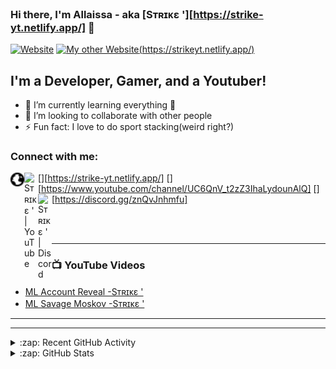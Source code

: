 ### Hi there, I'm Allaissa - aka [Sтʀɪᴋɛ '][https://strike-yt.netlify.app/] 👋 

[![Website](https://img.shields.io/website?label=strike-yt.com&style=for-the-badge&url=https://strike-yt.netlify.app/)](https://strike-yt.netlify.app/)
[![My other Website](https://img.shields.io/website?label=strikeyt.com&style=for-the-badge&url=https://strikeyt.netlify.app/)(https://strikeyt.netlify.app/)](https://strikeyt.netlify.app/)

## I'm a Developer, Gamer, and a Youtuber!

- 🌱 I’m currently learning everything 🤣
- 👯 I’m looking to collaborate with other people
- ⚡ Fun fact: I love to do sport stacking(weird right?)

### Connect with me:

[<img align="left" alt="strike-yt.com" width="22px" src="https://raw.githubusercontent.com/iconic/open-iconic/master/svg/globe.svg" />][https://strike-yt.netlify.app/]
[<img align="left" alt="Sтʀɪᴋɛ ' | YouTube" width="22px" src="https://cdn.jsdelivr.net/npm/simple-icons@v3/icons/youtube.svg" />][https://www.youtube.com/channel/UC6QnV_t2zZ3IhaLydounAlQ]
[<img align="left" alt="Sтʀɪᴋɛ ' | Discord" width="22px" src="https://cdn.jsdelivr.net/npm/simple-icons@v3/icons/discord.svg" />][https://discord.gg/znQvJnhmfu]

<!-- <br /> -->
<br />
<br />

---

### 📺 YouTube Videos

<!-- YOUTUBE:START -->
- [ML Account Reveal -Sтʀɪᴋɛ '](https://youtu.be/TKDqAXncqGo)
- [ML Savage Moskov -Sтʀɪᴋɛ '](https://youtu.be/Bq_0xopHpSc)
<!-- YOUTUBE:END -->

<!-- ➡️ [more videos...](https://youtube.com/codestackr) -->

---

<!-- ### 📕 Latest Blog Posts

BLOG-POST-LIST:START
- [How To Pass Application Tracking Systems &lpar;ATS&rpar; &amp; Get Interviews - Resume Tips for Software Developer](https://dev.to/codestackr/how-to-pass-application-tracking-systems-ats-get-interviews-resume-tips-for-software-developer-4bmo)
- [Microinteractions: Password Validation Animation](https://dev.to/codestackr/microinteractions-password-validation-animation-5629)
- [Notion + YouTube - A Powerful Combination for Productivity](https://dev.to/codestackr/notion-youtube-a-powerful-combination-for-productivity-1def)
- [Regular Expressions &lpar;RegEx&rpar; Crash Course](https://dev.to/codestackr/regular-expressions-regex-crash-course-248n)
- [Emmet Part 2 - Advanced](https://dev.to/codestackr/emmet-part-2-advanced-4c65)
BLOG-POST-LIST:END

➡️ [more blog posts...](https://codestackr.com) -->

---

<details>
  <summary>:zap: Recent GitHub Activity</summary>
  
<!--START_SECTION:activity-->
1. ℹ Inputed a README.md on my account [Allaisa/Allaisa](https://github.com/Allaisa)
2. 🗑 Deleted One of my unnecessary Repos [/Allaisa/strike-yt/](https://github.com/Allaisa/strike-yt/settings)
3. ❗️ Re-made my **Private** Repo For one of my Websites [Allaisa/strikeytofficialwebsite](https://github.com/Allaisa/strikeytofficial)
4. ✅ Created a **Private** Repo for My project [/Allaisa/calculator](https://github.com/Allaisa/rinda-calculator)
5. 🈂 Created Another **Private** Repo for My project [Allaisa/age-calculator](https://github.com/Allaisa/age-calculator)
<!--END_SECTION:activity-->

</details>

<details>
  <summary>:zap: GitHub Stats</summary>

  <img align="left" alt="codeSTACKr's GitHub Stats" src="https://github-readme-stats.vercel.app/api?username=Allaisa&show_icons=true&hide_border=true" />

</details>
